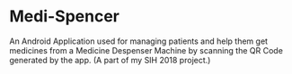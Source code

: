 # Medi-Spencer
An Android Application used for managing patients and help them get medicines from a Medicine Despenser Machine by scanning the QR Code generated by the app. (A part of my SIH 2018 project.)
